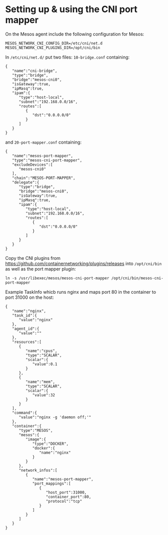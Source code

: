 Setting up & using the CNI port mapper
======================================

On the Mesos agent include the following configuration for Mesos:
```
MESOS_NETWORK_CNI_CONFIG_DIR=/etc/cni/net.d
MESOS_NETWORK_CNI_PLUGINS_DIR=/opt/cni/bin
```
In `/etc/cni/net.d/` put two files: `10-bridge.conf` containing:
```
{
   "name":"cni-bridge",
   "type":"bridge",
   "bridge":"mesos-cni0",
   "isGateway":true,
   "ipMasq":true,
   "ipam":{
      "type":"host-local",
      "subnet":"192.168.0.0/16",
      "routes":[
         {
            "dst":"0.0.0.0/0"
         }
      ]
   }
}
```
and `20-port-mapper.conf` containing:
```
{
   "name":"mesos-port-mapper",
   "type":"mesos-cni-port-mapper",
   "excludeDevices":[
      "mesos-cni0"
   ],
   "chain":"MESOS-PORT-MAPPER",
   "delegate":{
      "type":"bridge",
      "bridge":"mesos-cni0",
      "isGateway":true,
      "ipMasq":true,
      "ipam":{
         "type":"host-local",
         "subnet":"192.168.0.0/16",
         "routes":[
            {
               "dst":"0.0.0.0/0"
            }
         ]
      }
   }
}
```
Copy the CNI plugins from https://github.com/containernetworking/plugins/releases into `/opt/cni/bin` as well as the port mapper plugin:
```
ln -s /usr/libexec/mesos/mesos-cni-port-mapper /opt/cni/bin/mesos-cni-port-mapper

```
Example TaskInfo whicb runs nginx and maps port 80 in the container to port 31000 on the host:
```
{
   "name":"nginx",
   "task_id":{
      "value":"nginx"
   },
   "agent_id":{
      "value":""
   },
   "resources":[
      {
         "name":"cpus",
         "type":"SCALAR",
         "scalar":{
            "value":0.1
         }
      },
      {
         "name":"mem",
         "type":"SCALAR",
         "scalar":{
            "value":32
         }
      }
   ],
   "command":{
      "value":"nginx -g 'daemon off;'"
   },
   "container":{
      "type":"MESOS",
      "mesos":{
         "image":{
            "type":"DOCKER",
            "docker":{
               "name":"nginx"
            }
         }
      },
      "network_infos":[
         {
            "name":"mesos-port-mapper",
            "port_mappings":[
               {
                  "host_port":31000,
                  "container_port":80,
                  "protocol":"tcp"
               }
            ]
         }
      ]
   }
}
```

